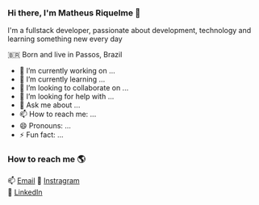 ### Hi there, I'm Matheus Riquelme  👋
I'm a fullstack developer, passionate about development, technology and learning something new every day

🇧🇷 Born and live in Passos, Brazil <br>

- 🔭 I’m currently working on ...
- 🌱 I’m currently learning ...
- 👯 I’m looking to collaborate on ...
- 🤔 I’m looking for help with ...
- 💬 Ask me about ...
- 📫 How to reach me: ...
- 😄 Pronouns: ...
- ⚡ Fun fact: ...

### How to reach me 🌎

📫 [Email](mailto:matheusriquelme10@hotmail.com)
📸 [Instragram](https://www.instagram.com/math.riquelme) <br>
💼 [LinkedIn](https://www.linkedin.com/in/matheus-riquelme-guimar%C3%A3es-maia-4480371a7) <br>

